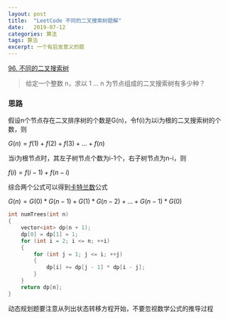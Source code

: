 ```yaml
---
layout: post
title:  "LeetCode 不同的二叉搜索树题解"
date:   2019-07-12 
categories: 算法
tags: 算法
excerpt: 一个有启发意义的题
---
```


[96. 不同的二叉搜索树](https://leetcode-cn.com/problems/unique-binary-search-trees/)  

> 给定一个整数 n，求以 1 ... n 为节点组成的二叉搜索树有多少种？  

### 思路  

假设n个节点存在二叉排序树的个数是G(n)，令f(i)为以i为根的二叉搜索树的个数，则  

$G(n) = f(1) + f(2) + f(3) + ... +f(n)$  

当i为根节点时，其左子树节点个数为i-1个，右子树节点为n-i，则  

$f(i) = f(i-1) + f(n-i)$  

综合两个公式可以得到[卡特兰数](https://baike.baidu.com/item/%E5%8D%A1%E7%89%B9%E5%85%B0%E6%95%B0)公式  

$G(n) = G(0)*G(n-1) + G(1)*G(n-2) + ... + G(n-1)*G(0)$  

```cpp
int numTrees(int n)
{
	vector<int> dp(n + 1);
	dp[0] = dp[1] = 1;
	for (int i = 2; i <= n; ++i)
	{
		for (int j = 1; j <= i; ++j)
		{
			dp[i] += dp[j - 1] * dp[i - j];
		}
	}
	return dp[n];
}
```  

动态规划题要注意从列出状态转移方程开始，不要忽视数学公式的推导过程  
